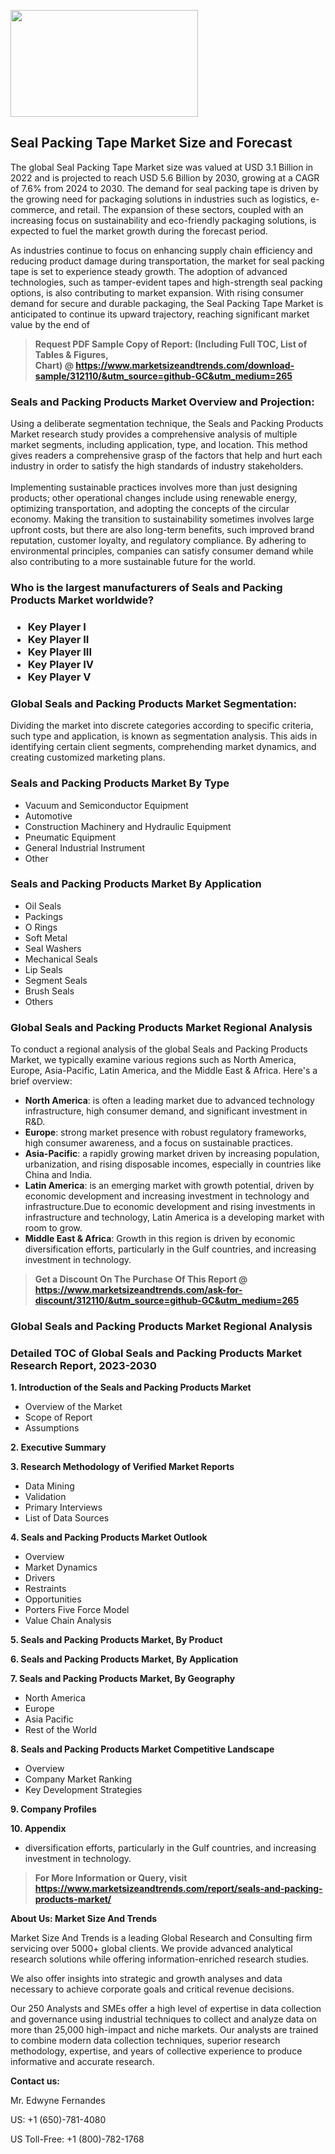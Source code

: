 <p><img class="alignnone size-medium wp-image-20088" src="https://ffe5etoiles.com/wp-content/uploads/2024/12/MST1-300x171.png" alt="" width="300" height="171" /></p><h2>Seal Packing Tape Market Size and Forecast</h2><p>The global Seal Packing Tape Market size was valued at USD 3.1 Billion in 2022 and is projected to reach USD 5.6 Billion by 2030, growing at a CAGR of 7.6% from 2024 to 2030. The demand for seal packing tape is driven by the growing need for packaging solutions in industries such as logistics, e-commerce, and retail. The expansion of these sectors, coupled with an increasing focus on sustainability and eco-friendly packaging solutions, is expected to fuel the market growth during the forecast period.</p><p>As industries continue to focus on enhancing supply chain efficiency and reducing product damage during transportation, the market for seal packing tape is set to experience steady growth. The adoption of advanced technologies, such as tamper-evident tapes and high-strength seal packing options, is also contributing to market expansion. With rising consumer demand for secure and durable packaging, the Seal Packing Tape Market is anticipated to continue its upward trajectory, reaching significant market value by the end of</p><blockquote id="" class=""><strong>Request PDF Sample Copy of Report: (Including Full TOC, List of Tables &amp; Figures, Chart)&nbsp;@&nbsp;<strong><a href="https://www.marketsizeandtrends.com/download-sample/312110/&utm_source=github-GC&utm_medium=265" target="_blank">https://www.marketsizeandtrends.com/download-sample/312110/&utm_source=github-GC&utm_medium=265</a></strong></strong></blockquote><h3 id="" class="">Seals and Packing Products Market&nbsp;Overview and Projection:</h3><p id="" class="">Using a deliberate segmentation technique, the Seals and Packing Products Market research study provides a comprehensive analysis of multiple market segments, including application, type, and location. This method gives readers a comprehensive grasp of the factors that help and hurt each industry in order to satisfy the high standards of industry stakeholders. <br /> <br />Implementing sustainable practices involves more than just designing products; other operational changes include using renewable energy, optimizing transportation, and adopting the concepts of the circular economy. Making the transition to sustainability sometimes involves large upfront costs, but there are also long-term benefits, such improved brand reputation, customer loyalty, and regulatory compliance. By adhering to environmental principles, companies can satisfy consumer demand while also contributing to a more sustainable future for the world.</p><h3 id="" class="">Who is the largest manufacturers of&nbsp;Seals and Packing Products Market worldwide?</h3><h3 class=""><p><ul><li>Key Player I </li><li> Key Player II </li><li> Key Player III </li><li> Key Player IV </li><li> Key Player V</li></ul></p></h3><h3 id="" class="">Global&nbsp;Seals and Packing Products Market Segmentation:</h3><p id="" class="">Dividing the market into discrete categories according to specific criteria, such type and application, is known as segmentation analysis. This aids in identifying certain client segments, comprehending market dynamics, and creating customized marketing plans.</p><h3 id="" class="">Seals and Packing Products Market&nbsp;By Type</h3><p><p><ul><li>Vacuum and Semiconductor Equipment</li><li> Automotive</li><li> Construction Machinery and Hydraulic Equipment</li><li> Pneumatic Equipment</li><li> General Industrial Instrument</li><li> Other</p></li></ul></p></p><h3 id="" class="">Seals and Packing Products Market&nbsp;By Application</h3><p class=""><p><ul><li>Oil Seals</li><li> Packings</li><li> O Rings</li><li> Soft Metal</li><li> Seal Washers</li><li> Mechanical Seals</li><li> Lip Seals</li><li> Segment Seals</li><li> Brush Seals</li><li> Others</li></ul></p></p><h3 id="" class="">Global Seals and Packing Products Market Regional Analysis</h3><p id="" class="">To conduct a regional analysis of the global Seals and Packing Products Market, we typically examine various regions such as North America, Europe, Asia-Pacific, Latin America, and the Middle East &amp; Africa. Here's a brief overview:</p><ul><li><strong>North America</strong>: is often a leading market due to advanced technology infrastructure, high consumer demand, and significant investment in R&amp;D.</li><li><strong>Europe</strong>: strong market presence with robust regulatory frameworks, high consumer awareness, and a focus on sustainable practices.</li><li><strong>Asia-Pacific</strong>: a rapidly growing market driven by increasing population, urbanization, and rising disposable incomes, especially in countries like China and India.</li><li><strong>Latin America</strong>: is an emerging market with growth potential, driven by economic development and increasing investment in technology and infrastructure.Due to economic development and rising investments in infrastructure and technology, Latin America is a developing market with room to grow.</li><li><strong>Middle East &amp; Africa</strong>: Growth in this region is driven by economic diversification efforts, particularly in the Gulf countries, and increasing investment in technology.</li></ul><blockquote id="" class=""><strong>Get a Discount On The Purchase Of This Report @ <strong><a href="https://www.marketsizeandtrends.com/ask-for-discount/312110/&utm_source=github-GC&utm_medium=265" target="_blank">https://www.marketsizeandtrends.com/ask-for-discount/312110/&utm_source=github-GC&utm_medium=265</a></strong></strong></blockquote><h3 id="" class="">Global Seals and Packing Products Market Regional Analysis</h3><h3 id="" class="">Detailed TOC of Global Seals and Packing Products Market Research Report, 2023-2030</h3><p id="" class=""><strong>1. Introduction of the Seals and Packing Products Market</strong></p><ul><li>Overview of the Market</li><li>Scope of Report</li><li>Assumptions</li></ul><p id="" class=""><strong>2. Executive Summary</strong></p><p id="" class=""><strong>3. Research Methodology of Verified Market Reports</strong></p><ul><li>Data Mining</li><li>Validation</li><li>Primary Interviews</li><li>List of Data Sources</li></ul><p id="" class=""><strong>4. Seals and Packing Products Market Outlook</strong></p><ul><li>Overview</li><li>Market Dynamics</li><li>Drivers</li><li>Restraints</li><li>Opportunities</li><li>Porters Five Force Model</li><li>Value Chain Analysis</li></ul><p id="" class=""><strong>5. Seals and Packing Products Market, By Product</strong></p><p id="" class=""><strong>6. Seals and Packing Products Market, By Application</strong></p><p id="" class=""><strong>7. Seals and Packing Products Market, By Geography</strong></p><ul><li>North America</li><li>Europe</li><li>Asia Pacific</li><li>Rest of the World</li></ul><p id="" class=""><strong>8. Seals and Packing Products Market Competitive Landscape</strong></p><ul><li>Overview</li><li>Company Market Ranking</li><li>Key Development Strategies</li></ul><p id="" class=""><strong>9. Company Profiles</strong></p><p id="" class=""><strong>10. Appendix</strong></p><ul><li>diversification efforts, particularly in the Gulf countries, and increasing investment in technology.</li></ul><blockquote id="" class=""><strong>For More Information or Query, visit <strong><strong><a href="https://www.marketsizeandtrends.com/report/seals-and-packing-products-market/" target="_blank">https://www.marketsizeandtrends.com/report/seals-and-packing-products-market/</a></strong></strong></strong></blockquote><p id="" class=""><strong>About Us: Market Size And Trends</strong></p><p id="" class="">Market Size And Trends is a leading Global Research and Consulting firm servicing over 5000+ global clients. We provide advanced analytical research solutions while offering information-enriched research studies.</p><p id="" class="">We also offer insights into strategic and growth analyses and data necessary to achieve corporate goals and critical revenue decisions.</p><p id="" class="">Our 250 Analysts and SMEs offer a high level of expertise in data collection and governance using industrial techniques to collect and analyze data on more than 25,000 high-impact and niche markets. Our analysts are trained to combine modern data collection techniques, superior research methodology, expertise, and years of collective experience to produce informative and accurate research.</p><p id="" class=""><strong>Contact us:</strong></p><p id="" class="">Mr. Edwyne Fernandes</p><p id="" class="">US: +1 (650)-781-4080</p><p id="" class="">US Toll-Free: +1 (800)-782-1768</p>
